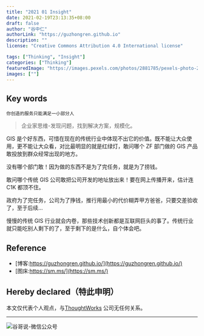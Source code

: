```yaml
---
title: "2021 01 Insight"
date: 2021-02-19T23:13:35+08:00
draft: false
author: "谷中仁"
authorLink: "https://guzhongren.github.io"
description: ""
license: "Creative Commons Attribution 4.0 International license"

tags: ["Thinking", "Insight"]
categories: ["Thinking"]
featuredImage: "https://images.pexels.com/photos/2881785/pexels-photo-2881785.jpeg?auto=compress&cs=tinysrgb&dpr=2&h=750&w=1260"
images: [""]
---
```


## Key words

`你创造的服务只能满足一小部分人`

> 企业家思维-发现问题，找到解决方案，规模化。


GIS 是个好东西，可惜在现在的传统行业中体现不出它的价值。既不能让大众使用，更不能让大众看，对比最明显的就是红绿灯，敢问哪个 ZF 部门做的 GIS 产品敢投放到群众经常出现的地方。

没有哪个部门敢！因为做的东西不是为了完任务，就是为了捞钱。

敢问哪个传统 GIS 公司敢把公司开发的地址放出来！要在网上传播开来，估计连 C1K 都顶不住。

政府为了完任务，公司为了挣钱，推行用最小的代价糊弄甲方爸爸，只要交差验收了，至于后续...

慢慢的传统 GIS 行业就会内卷，那些技术创新都是互联网巨头的事了。传统行业就只能吃别人剩下的了，至于剩下的是什么，自个体会吧。


## Reference

* [博客:https://guzhongren.github.io/](https://guzhongren.github.io/)
* [图床:https://sm.ms/](https://sm.ms/)

## Hereby declared（特此申明）

本文仅代表个人观点，与[ThoughtWorks](https://www.thoughtworks.com/) 公司无任何关系。

----
![谷哥说-微信公众号](/images/wechat/扫码_搜索联合传播样式-标准色版.png)
